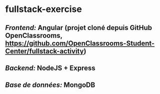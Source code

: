 # fullstack-exercise
## *Frontend:* Angular (projet cloné depuis GitHub OpenClassrooms, https://github.com/OpenClassrooms-Student-Center/fullstack-activity)
## *Backend:* NodeJS + Express
## *Base de données:* MongoDB
